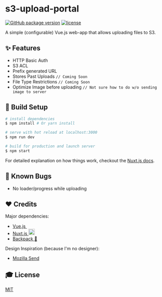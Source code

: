 # s3-upload-portal
[![GitHub package version](https://img.shields.io/github/package-json/v/jaydp17/s3-upload-portal.svg)](https://github.com/jaydp17/s3-upload-portal)
[![license](https://img.shields.io/github/license/jaydp17/s3-upload-portal.svg)](https://github.com/jaydp17/s3-upload-portal)

A simple (configurable) Vue.js web-app that allows uploading files to S3.

## :sparkles: Features
- HTTP Basic Auth
- S3 ACL
- Prefix generated URL
- Stores Past Uploads `// Coming Soon`
- File Type Restrictions `// Coming Soon`
- Optimize Image before uploading `// Not sure how to do w/o sending image to server`

## :construction_worker: Build Setup

``` sh
# install dependencies
$ npm install # Or yarn install

# serve with hot reload at localhost:3000
$ npm run dev

# build for production and launch server
$ npm start
```

For detailed explanation on how things work, checkout the [Nuxt.js docs](https://github.com/nuxt/nuxt.js).

## :bug: Known Bugs
- No loader/progress while uploading

## :heart: Credits
Major dependencies:
- [Vue.js <img src="https://vuejs.org/images/logo.png" height="15px"/>](https://vuejs.org/) 
- [Nuxt.js <img src="https://avatars2.githubusercontent.com/u/23360933?s=200&v=4" height="20px" />](https://nuxtjs.org/)
- [Backpack :school_satchel:](https://github.com/jaredpalmer/backpack)

Design Inspiration (because I'm no designer):
- [Mozilla Send](https://send.firefox.com)

## :mortar_board: License
[MIT](http://webpro.mit-license.org/)
